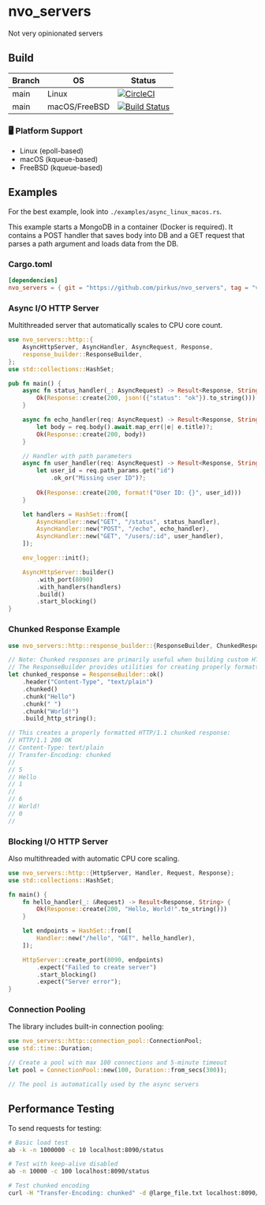 # nvo_servers
Not very opinionated servers 

## Build
|Branch|OS           |Status                                                                                                                                                                                    |
|------|-------------|------------------------------------------------------------------------------------------------------------------------------------------------------------------------------------------|
|main  |Linux        |[![CircleCI](https://dl.circleci.com/status-badge/img/gh/pirkus/nvo_servers/tree/main.svg?style=svg)](https://dl.circleci.com/status-badge/redirect/gh/pirkus/nvo_servers/tree/main)      |
|main  |macOS/FreeBSD|[![Build Status](https://api.cirrus-ci.com/github/pirkus/nvo_servers.svg)](https://cirrus-ci.com/github/pirkus/nvo_servers)                                                               |

### 🖥️ Platform Support
- Linux (epoll-based)
- macOS (kqueue-based)  
- FreeBSD (kqueue-based)

## Examples
For the best example, look into `./examples/async_linux_macos.rs`. 

This example starts a MongoDB in a container (Docker is required). It contains a POST handler that saves body into DB and a GET request that parses a path argument and loads data from the DB.

### Cargo.toml
```toml
[dependencies]
nvo_servers = { git = "https://github.com/pirkus/nvo_servers", tag = "v0.0.10" }
```

### Async I/O HTTP Server
Multithreaded server that automatically scales to CPU core count.

```rust
use nvo_servers::http::{
    AsyncHttpServer, AsyncHandler, AsyncRequest, Response,
    response_builder::ResponseBuilder,
};
use std::collections::HashSet;

pub fn main() {
    async fn status_handler(_: AsyncRequest) -> Result<Response, String> {
        Ok(Response::create(200, json!({"status": "ok"}).to_string()))
    }

    async fn echo_handler(req: AsyncRequest) -> Result<Response, String> {
        let body = req.body().await.map_err(|e| e.title)?;
        Ok(Response::create(200, body))
    }

    // Handler with path parameters
    async fn user_handler(req: AsyncRequest) -> Result<Response, String> {
        let user_id = req.path_params.get("id")
            .ok_or("Missing user ID")?;
        
        Ok(Response::create(200, format!("User ID: {}", user_id)))
    }

    let handlers = HashSet::from([
        AsyncHandler::new("GET", "/status", status_handler),
        AsyncHandler::new("POST", "/echo", echo_handler),
        AsyncHandler::new("GET", "/users/:id", user_handler),
    ]);

    env_logger::init();

    AsyncHttpServer::builder()
        .with_port(8090)
        .with_handlers(handlers)
        .build()
        .start_blocking()
}
```

### Chunked Response Example
```rust
use nvo_servers::http::response_builder::{ResponseBuilder, ChunkedResponseBuilder};

// Note: Chunked responses are primarily useful when building custom HTTP handling.
// The ResponseBuilder provides utilities for creating properly formatted chunked responses.
let chunked_response = ResponseBuilder::ok()
    .header("Content-Type", "text/plain")
    .chunked()
    .chunk("Hello")
    .chunk(" ")
    .chunk("World!")
    .build_http_string();

// This creates a properly formatted HTTP/1.1 chunked response:
// HTTP/1.1 200 OK
// Content-Type: text/plain
// Transfer-Encoding: chunked
//
// 5
// Hello
// 1
//  
// 6
// World!
// 0
//
```

### Blocking I/O HTTP Server
Also multithreaded with automatic CPU core scaling.

```rust
use nvo_servers::http::{HttpServer, Handler, Request, Response};
use std::collections::HashSet;

fn main() {
    fn hello_handler(_: &Request) -> Result<Response, String> {
        Ok(Response::create(200, "Hello, World!".to_string()))
    }

    let endpoints = HashSet::from([
        Handler::new("/hello", "GET", hello_handler),
    ]);

    HttpServer::create_port(8090, endpoints)
        .expect("Failed to create server")
        .start_blocking()
        .expect("Server error");
}
```

### Connection Pooling
The library includes built-in connection pooling:

```rust
use nvo_servers::http::connection_pool::ConnectionPool;
use std::time::Duration;

// Create a pool with max 100 connections and 5-minute timeout
let pool = ConnectionPool::new(100, Duration::from_secs(300));

// The pool is automatically used by the async servers
```

## Performance Testing
To send requests for testing:
```sh
# Basic load test
ab -k -n 1000000 -c 10 localhost:8090/status

# Test with keep-alive disabled
ab -n 10000 -c 100 localhost:8090/status

# Test chunked encoding
curl -H "Transfer-Encoding: chunked" -d @large_file.txt localhost:8090/echo
```
